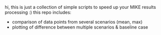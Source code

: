 hi, this is just a collection of simple scripts to speed up your MIKE results processing :) this repo includes:
* comparison of data points from several scenarios (mean, max)
* plotting of difference between multiple scenarios & baseline case
